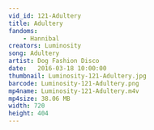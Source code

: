 ```yaml
---
vid_id: 121-Adultery
title: Adultery
fandoms:
    - Hannibal
creators: Luminosity
song: Adultery
artist: Dog Fashion Disco
date:   2016-03-18 10:00:00
thumbnail: Luminosity-121-Adultery.jpg
barcode: Luminosity-121-Adultery.png
mp4name: Luminosity-121-Adultery.m4v
mp4size: 38.06 MB
width: 720
height: 404
---
```



  